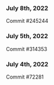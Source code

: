 ### July 8th, 2022

Commit #245244

### July 5th, 2022

Commit #314353


### July 4th, 2022

Commit #72281
